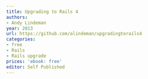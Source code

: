 ```yaml
---
title: Upgrading to Rails 4
authors:
- Andy Lindeman
year: 2013
url: https://github.com/alindeman/upgradingtorails4
categories:
- free
- Rails
- Rails upgrade
prices: 'ebook: free'
editor: Self Published
---
```

